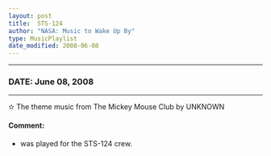 ```yaml
---
layout: post
title:  STS-124
author: "NASA: Music to Wake Up By"
type: MusicPlaylist
date_modified: 2008-06-08
---
```


----
### DATE: June 08, 2008
----
✫ The theme music from The Mickey Mouse Club by UNKNOWN

#### Comment:
* was played for the STS-124 crew.
